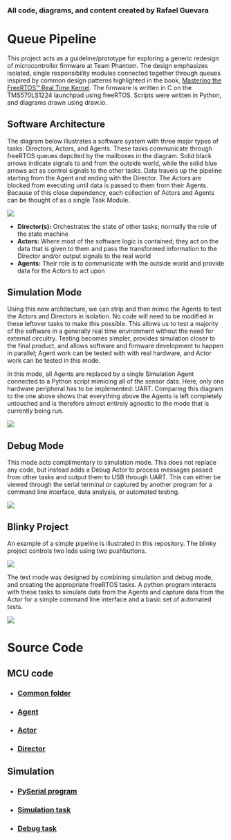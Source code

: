 
### All code, diagrams, and content created by Rafael Guevara

# Queue Pipeline

This project acts as a guideline/prototype for exploring a generic redesign of
microcontroller firmware at Team Phantom. The design emphasizes isolated, single responsibility modules connected together through queues inspired by common design patterns highlighted in the book, [Mastering the FreeRTOS™
Real Time Kernel](https://www.freertos.org/fr-content-src/uploads/2018/07/161204_Mastering_the_FreeRTOS_Real_Time_Kernel-A_Hands-On_Tutorial_Guide.pdf). The firmware is written in C on the TMS570LS1224 launchpad using freeRTOS. Scripts were written in Python, and diagrams drawn using draw.io. 

## Software Architecture

The diagram below illustrates a software system with three major types of tasks: Directors, Actors, and Agents. These tasks communicate through freeRTOS queues depcited by the mailboxes in the diagram. Solid black arrows indicate signals to and from the outside world, while the solid blue arrows act as control signals to the other tasks. Data travels up the pipeline starting from the Agent and ending with the Director. The Actors are blocked from executing until data is passed to them from their Agents. Because of this close dependency, each collection of Actors and Agents can be thought of as a single Task Module.

![](./diagrams/QueuePipeline.svg)

* **Director(s):** Orchestrates the state of other tasks; normally the role of the state machine
* **Actors:** Where most of the software logic is contained; they act on the data that is given to them and pass the transformed information to the Director and/or output signals to the real world
* **Agents:** Their role is to communicate with the outside world and provide data for the Actors to act upon 

## Simulation Mode

Using this new architecture, we can strip and then mimic the Agents to test the Actors and Directors in isolation. No code will need to be modified in these leftover tasks to make this possible. This allows us to test a majority of the software in a generally real time environment without the need for external circuitry. Testing becomes simpler, provides simulation closer to the final product, and allows software and firmware development to happen in parallel; Agent work can be tested with with real hardware, and Actor work can be tested in this mode.

In this mode, all Agents are replaced by a single Simulation Agent connected to a Python script mimicing all of the sensor data. Here, only one hardware peripheral has to be implemented: UART. Comparing this diagram to the one above shows that everything above the Agents is left completely untouched and is therefore almost entirely agnostic to the mode that is currently being run.  

![](./diagrams/SimulationMode.svg)

## Debug Mode

This mode acts complimentary to simulation mode. This does not replace any code, but instead adds a Debug Actor to process messages passed from other tasks and output them to USB through UART. This can either be viewed through the serial terminal or captured by another program for a command line interface, data analysis, or automated testing.

![](./diagrams/DebugMode.svg)

## Blinky Project 

An example of a simple pipeline is illustrated in this repository. The blinky project controls two leds using two pushbuttons.


![](./diagrams/BlinkyPipeline.svg)

The test mode was designed by combining simulation and debug mode, and creating the appropriate freeRTOS tasks. A python program interacts with these tasks to simulate data from the Agents and capture data from the Actor for a simple command line interface and a basic set of automated tests.

![](./diagrams/BlinkyTestMode.svg)

# Source Code

## MCU code

* ### [Common folder](./common/) 
* ### [Agent](./tasks/Agent1/)
* ### [Actor](./tasks/Actor/) 
* ### [Director](./tasks/Director/)

## Simulation 

* ### [PySerial program](./py_sim/)
* ### [Simulation task](./tasks/TaskSim/)
* ### [Debug task](./tasks/taskUART/)
